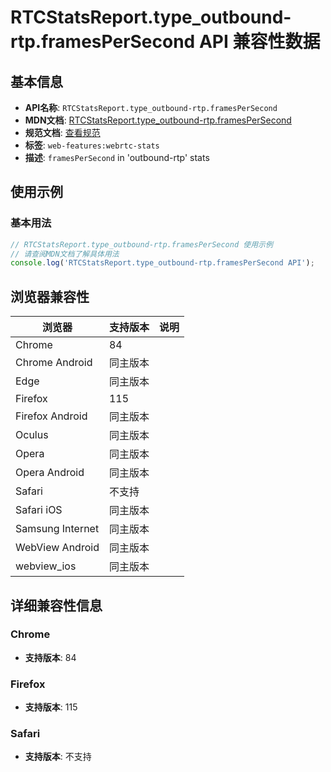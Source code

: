 # RTCStatsReport.type_outbound-rtp.framesPerSecond API 兼容性数据

## 基本信息

- **API名称**: `RTCStatsReport.type_outbound-rtp.framesPerSecond`
- **MDN文档**: [RTCStatsReport.type_outbound-rtp.framesPerSecond](https://developer.mozilla.org/docs/Web/API/RTCOutboundRtpStreamStats/framesPerSecond)
- **规范文档**: [查看规范](https://w3c.github.io/webrtc-stats/#dom-rtcoutboundrtpstreamstats-framespersecond)
- **标签**: `web-features:webrtc-stats`
- **描述**: `framesPerSecond` in 'outbound-rtp' stats

## 使用示例

### 基本用法

```javascript
// RTCStatsReport.type_outbound-rtp.framesPerSecond 使用示例
// 请查阅MDN文档了解具体用法
console.log('RTCStatsReport.type_outbound-rtp.framesPerSecond API');
```

## 浏览器兼容性

| 浏览器 | 支持版本 | 说明 |
|--------|----------|------|
| Chrome | 84 |  |
| Chrome Android | 同主版本 |  |
| Edge | 同主版本 |  |
| Firefox | 115 |  |
| Firefox Android | 同主版本 |  |
| Oculus | 同主版本 |  |
| Opera | 同主版本 |  |
| Opera Android | 同主版本 |  |
| Safari | 不支持 |  |
| Safari iOS | 同主版本 |  |
| Samsung Internet | 同主版本 |  |
| WebView Android | 同主版本 |  |
| webview_ios | 同主版本 |  |

## 详细兼容性信息

### Chrome

- **支持版本**: 84

### Firefox

- **支持版本**: 115

### Safari

- **支持版本**: 不支持

